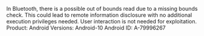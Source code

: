 In Bluetooth, there is a possible out of bounds read due to a missing bounds check. This could lead to remote information disclosure with no additional execution privileges needed. User interaction is not needed for exploitation. Product: Android Versions: Android-10 Android ID: A-79996267